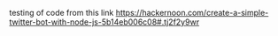 testing of code from this link https://hackernoon.com/create-a-simple-twitter-bot-with-node-js-5b14eb006c08#.tj2f2y9wr
